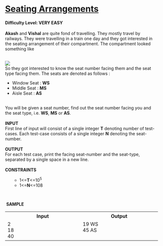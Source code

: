 <!DOCTYPE html>
<html>
<body>


<h1 style="color:Tomato;"><a href="https://www.hackerearth.com/practice/basic-programming/input-output/basics-of-input-output/practice-problems/algorithm/seating-arrangement-1/">Seating Arrangements</a></h1>

<h4><b> Difficulty Level: VERY EASY </b></h4>

<div id="fullscreen-problem-title" class="problem-title medium-margin weight-700"><strong>Akash</strong>&nbsp;and&nbsp;<strong>Vishal</strong>&nbsp;are quite fond of travelling. They mostly travel by railways. They were travelling in a train one day and they got interested in the seating arrangement of their compartment. The compartment looked something like</div>
<div class="starwars-lab">
<p><br /><img src="https://he-s3.s3.amazonaws.com/media/uploads/a2e0794.jpg" /><br />So they got interested to know the seat number facing them and the seat type facing them. The seats are denoted as follows :</p>
<ul>
<li>Window Seat :&nbsp;<strong>WS</strong></li>
<li>Middle Seat :&nbsp;<strong>MS</strong></li>
<li>Aisle Seat :&nbsp;<strong>AS</strong><br /><br /></li>
</ul>
You will be given a seat number, find out the seat number facing you and the seat type, i.e.&nbsp;<strong>WS</strong>,&nbsp;<strong>MS</strong>&nbsp;or&nbsp;<strong>AS</strong>.<br /><br /><strong>INPUT</strong><br />First line of input will consist of a single integer&nbsp;<strong>T</strong>&nbsp;denoting number of test-cases. Each test-case consists of a single integer&nbsp;<strong>N</strong>&nbsp;denoting the seat-number.<br /><br /><strong>OUTPUT</strong><br />For each test case, print the facing seat-number and the seat-type, separated by a single space in a new line.<br /><br /><strong>CONSTRAINTS</strong><br />
<ul>
<ul>
<li>1&lt;=<strong>T</strong>&lt;=10<sup>5</sup></li>
<li>1&lt;=<strong>N</strong>&lt;=108</li>
</ul>
</ul>
<p>&nbsp;</p>
<p>&nbsp;<strong>SAMPLE</strong></p>
<table>
<tbody>
<tr>
<th width="500">Input</th>
<th width="500">Output</th>
</tr>
<tr>
<td valign="top">2<br />18<br />40</td>
<td valign="top">19 WS<br />45 AS</td>
</tr>
</tbody>
</table>
</div>


</body>
</html>



